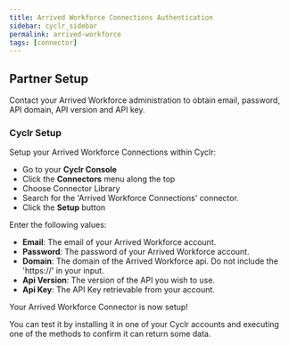 ```yaml
---
title: Arrived Workforce Connections Authentication
sidebar: cyclr_sidebar
permalink: arrived-workforce
tags: [connector]
---
```


## Partner Setup

Contact your Arrived Workforce administration to obtain email, password, API domain, API version and API key.

### Cyclr Setup

Setup your Arrived Workforce Connections within Cyclr:

- Go to your **Cyclr Console**
- Click the **Connectors** menu along the top
- Choose Connector Library
- Search for the 'Arrived Workforce Connections' connector.
- Click the **Setup** button

Enter the following values:

* **Email**: The email of your Arrived Workforce account. 
* **Password**: The password of your Arrived Workforce account.
* **Domain**: The domain of the Arrived Workforce api. Do not include the 'https://' in your input. 
* **Api Version**: The version of the API you wish to use. 
* **Api Key**: The API Key retrievable from your account. 

Your Arrived Workforce Connector is now setup! 

You can test it by installing it in one of your Cyclr accounts and executing one of the methods to confirm it can return some data.
